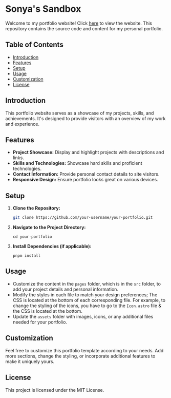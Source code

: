 # Sonya's Sandbox

Welcome to my portfolio website! Click [here](https://sonya-personal-website.vercel.app/) to view the website. This repository contains the source code and content for my personal portfolio.


## Table of Contents

- [Introduction](#introduction)
- [Features](#features)
- [Setup](#setup)
- [Usage](#usage)
- [Customization](#customization)
- [License](#license)

## Introduction

This portfolio website serves as a showcase of my projects, skills, and achievements. It's designed to provide visitors with an overview of my work and experience.

## Features

- **Project Showcase:** Display and highlight projects with descriptions and links.
- **Skills and Technologies:** Showcase hard skills and proficient technologies.
- **Contact Information:** Provide personal contact details to site visitors.
- **Responsive Design:** Ensure portfolio looks great on various devices.

## Setup

1. **Clone the Repository:**
   ```bash
   git clone https://github.com/your-username/your-portfolio.git
   ```
2. **Navigate to the Project Directory:**
    ```
   cd your-portfolio
    ```
3. **Install Dependencies (if applicable):**
    ```
    pnpm install
    ```

## Usage

- Customize the content in the `pages` folder, which is in the `src` folder, to add your project details and personal information.
- Modify the styles in each file to match your design preferences; The CSS is located at the bottom of each corresponding file. For example, to change the styling of the icons, you have to go to the `Icon.astro` file & the CSS is located at the bottom.
- Update the `assets` folder with images, icons, or any additional files needed for your portfolio.

## Customization

Feel free to customize this portfolio template according to your needs. Add more sections, change the styling, or incorporate additional features to make it uniquely yours.

## License

This project is licensed under the MIT License.